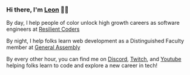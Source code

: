 ### Hi there, I'm [Leon](https://leonnoel.com) 👋🏽

By day, I help people of color unlock high growth careers as software engineers at [Resilient Coders](https://resilientcoders.org)

By night, I help folks learn web development as a Distinguished Faculty member at [General Assembly](https://generalassemb.ly/instructors/leon-noel/2051)

By every other hour, you can find me on [Discord](https://leonnoel.com/discord), [Twitch](https://leonnoel.com/twitch), and [Youtube](https://leonnoel.com/youtube) helping folks learn to code and explore a new career in tech!


<!--
**leonnoel/leonnoel** is a ✨ _special_ ✨ repository because its `README.md` (this file) appears on your GitHub profile.

Here are some ideas to get you started:

- 🔭 I’m currently working on ...
- 🌱 I’m currently learning ...
- 👯 I’m looking to collaborate on ...
- 🤔 I’m looking for help with ...
- 💬 Ask me about ...
- 📫 How to reach me: ...
- 😄 Pronouns: ...
- ⚡ Fun fact: ...
-->
